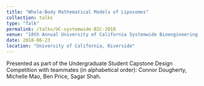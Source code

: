 ```yaml
---
title: "Whole‐Body Mathematical Models of Liposomes"
collection: talks
type: "Talk"
permalink: /talks/UC-systemwide-BIC-2018
venue: "18th Annual University of California Systemwide Bioengineering Symposium"
date: 2018-06-23
location: "University of California, Riverside"
---
```


Presented as part of the Undergraduate Student Capstone Design Competition with teammates (in alphabetical order): Connor Dougherty, Michelle Mao, Ben Price, Sagar Shah.
